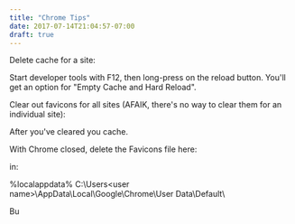 ```yaml
---
title: "Chrome Tips"
date: 2017-07-14T21:04:57-07:00
draft: true
---
```


Delete cache for a site:  

Start developer tools with F12, then long-press on the reload button. You'll get an option for "Empty Cache and Hard Reload".

Clear out favicons for all sites (AFAIK, there's no way to clear them for an individual site):

After you've cleared you cache. 

With Chrome closed, delete the Favicons file here: 

 in:

%localappdata%
C:\Users\<user name>\AppData\Local\Google\Chrome\User Data\Default\

Bu